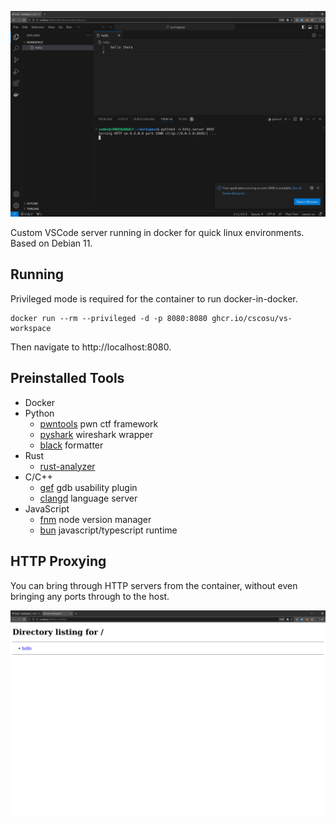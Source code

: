 ![vscode screenshot in browser](docs/vscode.png)

Custom VSCode server running in docker for quick linux environments. Based on Debian 11.

## Running

Privileged mode is required for the container to run docker-in-docker.

```
docker run --rm --privileged -d -p 8080:8080 ghcr.io/cscosu/vs-workspace
```

Then navigate to http://localhost:8080.

## Preinstalled Tools

- Docker
- Python
  - [pwntools](https://github.com/Gallopsled/pwntools) pwn ctf framework
  - [pyshark](https://github.com/KimiNewt/pyshark) wireshark wrapper
  - [black](https://github.com/psf/black) formatter
- Rust
  - [rust-analyzer](https://github.com/rust-lang/rust-analyzer)
- C/C++
  - [gef](https://github.com/hugsy/gef) gdb usability plugin
  - [clangd](https://clangd.llvm.org) language server
- JavaScript
  - [fnm](https://github.com/Schniz/fnm) node version manager
  - [bun](https://github.com/oven-sh/bun) javascript/typescript runtime

## HTTP Proxying

You can bring through HTTP servers from the container, without even bringing any ports through to the host.

![hosted proxied server in browser](docs/server.png)
